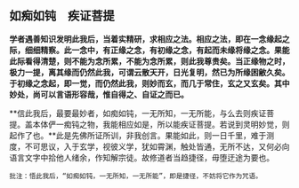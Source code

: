 ## 如痴如钝　疾证菩提

**学者遇善知识发明此我后，当着实精研，求相应之法。相应之法，即在一念缘起之际，细细精察。此一念中，有正缘之念，有初缘之念，有起而未缘将缘之念。果能此际看得清楚，则不能为念所累，不能为念所累，则此我尊贵矣。当正缘物之时，极力一提，离其缘而仍然此我，可谓云散天开，日光复明，然已为所缘困敝久矣。于初缘之念起，即一觉，而仍然此我，则妙而玄，而几于常住，玄之又玄矣。其中妙处，尚可以言语形容哉，惟自得之、自证之而已。**

**信此我后，最要最妙者，如痴如钝，一无所知，一无所能，与么去则疾证菩提。盖本体俨一痴钝之物，我能相应如是，所以能疾证菩提。若说到灵明妙觉，则起作了也。**此是先佛所证所训，非我创言。果能如此，则一日千里，难于测度，不可思议，入于玄学，视彼义学，犹如霄渊，触处皆通，无所不达，又何必向语言文字中拾他人绪余，作知解宗徒。故修道者当趋捷径，毋堕迂途为要也。

```xu
批注：悟此我后，“如痴如钝，一无所知，一无所能”，即是捷径，不妨将它作为咒语。
```
